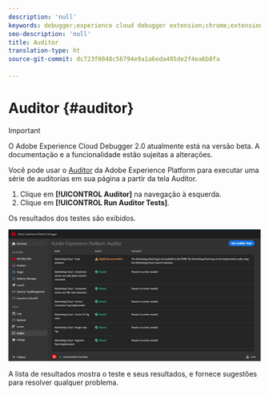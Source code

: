 ```yaml
---
description: 'null'
keywords: debugger;experience cloud debugger extension;chrome;extension;auditor;dtm;target
seo-description: 'null'
title: Auditor
translation-type: ht
source-git-commit: dc723f0848c56794e9a1a6eda405de2f4ea6b8fa

---
```



# Auditor {#auditor}

> [!IMPORTANT]
>
> O Adobe Experience Cloud Debugger 2.0 atualmente está na versão beta. A documentação e a funcionalidade estão sujeitas a alterações.

Você pode usar o [Auditor](https://docs.adobe.com/content/help/pt-BR/auditor/using/overview.html) da Adobe Experience Platform para executar uma série de auditorias em sua página a partir da tela Auditor.

1. Clique em **[!UICONTROL Auditor]** na navegação à esquerda.
1. Clique em **[!UICONTROL Run Auditor Tests]**.

Os resultados dos testes são exibidos.

![](assets/auditor-results.jpg)

A lista de resultados mostra o teste e seus resultados, e fornece sugestões para resolver qualquer problema.